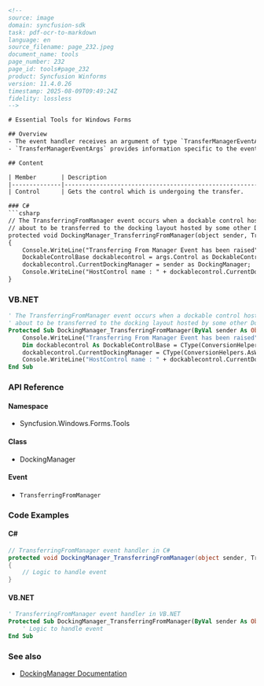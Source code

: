 ```html
<!-- 
source: image
domain: syncfusion-sdk
task: pdf-ocr-to-markdown
language: en
source_filename: page_232.jpeg
document_name: tools
page_number: 232
page_id: tools#page_232
product: Syncfusion Winforms
version: 11.4.0.26
timestamp: 2025-08-09T09:49:24Z
fidelity: lossless
-->

# Essential Tools for Windows Forms

## Overview
- The event handler receives an argument of type `TransferManagerEventArgs` containing data related to the event.
- `TransferManagerEventArgs` provides information specific to the event.

## Content

| Member       | Description                                                                 |
|--------------|-----------------------------------------------------------------------------|
| Control      | Gets the control which is undergoing the transfer.                        |

### C#
```csharp
// The TransferringFromManager event occurs when a dockable control hosted by this DockingManager is
// about to be transferred to the docking layout hosted by some other DockingManager.
protected void DockingManager_TransferringFromManager(object sender, TransferManagerEventArgs args)
{
    Console.WriteLine("Transferring From Manager Event has been raised");
    DockableControlBase dockablecontrol = args.Control as DockableControlBase;
    dockablecontrol.CurrentDockingManager = sender as DockingManager;
    Console.WriteLine("HostControl name : " + dockablecontrol.CurrentDockingManager.HostControl.Name);
}
```

### VB.NET
```vb
' The TransferringFromManager event occurs when a dockable control hosted by this DockingManager is
' about to be transferred to the docking layout hosted by some other DockingManager.
Protected Sub DockingManager_TransferringFromManager(ByVal sender As Object, ByVal args As TransferManagerEventArgs)
    Console.WriteLine("Transferring From Manager Event has been raised")
    Dim dockablecontrol As DockableControlBase = CType(ConversionHelpers.AsWorkaround(args.Control, GetType(DockableControlBase)), DockableControlBase)
    dockablecontrol.CurrentDockingManager = CType(ConversionHelpers.AsWorkaround(sender, GetType(DockingManager)), DockingManager)
    Console.WriteLine("HostControl name : " + dockablecontrol.CurrentDockingManager.HostControl.Name)
End Sub
```

### API Reference
#### Namespace
- Syncfusion.Windows.Forms.Tools
#### Class
- DockingManager
#### Event
- `TransferringFromManager`

### Code Examples

#### C#
```csharp
// TransferringFromManager event handler in C#
protected void DockingManager_TransferringFromManager(object sender, TransferManagerEventArgs args)
{
    // Logic to handle event
}
```

#### VB.NET
```vb
' TransferringFromManager event handler in VB.NET
Protected Sub DockingManager_TransferringFromManager(ByVal sender As Object, ByVal args As TransferManagerEventArgs)
    ' Logic to handle event
End Sub
```

### See also
- [DockingManager Documentation](#unclear)

<!-- tags: [syncfusion, windows forms, tools, event handler, dockable control, transfer manager, version 11.4.0.26] -->
```